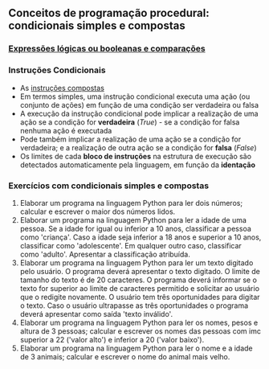 ## Conceitos de programação procedural: condicionais simples e compostas  
### [Expressões lógicas ou booleanas e comparações](https://docs.python.org/pt-br/3/library/stdtypes.html#boolean-operations-and-or-not)

### Instruções Condicionais
- As [instruções compostas](https://docs.python.org/pt-br/3/reference/compound_stmts.html)
- Em termos simples, uma instrução condicional executa uma ação (ou conjunto de ações) em função de uma condição ser verdadeira ou falsa  
- A execução da instrução condicional pode implicar a realização de uma ação se a condição for **verdadeira** (*True*) - se a condição for falsa nenhuma ação é executada 
- Pode também implicar a realização de uma ação se a condição for verdadeira; e a realização de outra ação se a condição for **falsa** (*False*) 
- Os limites de cada **bloco de instruções** na estrutura de execução são detectados automaticamente pela linguagem, em função da **identação** 

### Exercícios com condicionais simples e compostas  
1. Elaborar um programa na linguagem Python para ler dois números; calcular e escrever o maior dos números lidos.
2. Elaborar um programa na linguagem Python para ler a idade de uma pessoa. Se a idade for igual ou inferior a 10 anos, classificar a pessoa como 'criança'. Caso a idade seja inferior a 18 anos e superior a 10 anos, classificar como 'adolescente'. Em qualquer outro caso, classificar como 'adulto'. Apresentar a classificação atribuída.
3. Elaborar um programa na linguagem Python para ler um texto digitado pelo usuário. O programa deverá apresentar o texto digitado. O limite de tamanho do texto é de 20 caracteres. O programa deverá informar se o texto for superior ao limite de caracteres permitido e solicitar ao usuário que o redigite novamente. O usuário tem três oportunidades para digitar o texto. Caso o usuário ultrapasse as três oportunidades o programa deverá apresentar como saída 'texto inválido'.
4. Elaborar um programa na linguagem Python para ler os nomes, pesos e altura de 3 pessoas; calcular e escrever os nomes das pessoas com imc superior a 22 ('valor alto') e inferior a 20 ('valor baixo').
5. Elaborar um programa na linguagem Python para ler o nome e a idade de 3 animais; calcular e escrever o nome do animal mais velho.   
